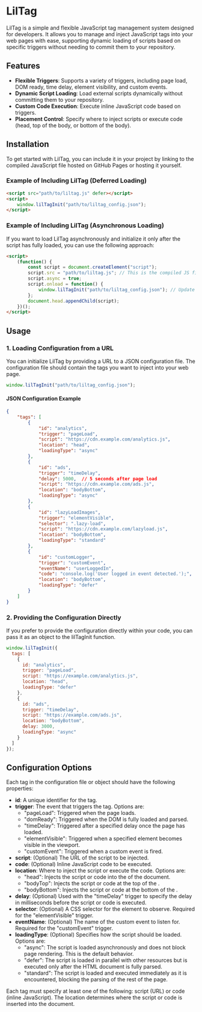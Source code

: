 # LilTag

LilTag is a simple and flexible JavaScript tag management system designed for developers. It allows you to manage and inject JavaScript tags into your web pages with ease, supporting dynamic loading of scripts based on specific triggers without needing to commit them to your repository.

## Features

- **Flexible Triggers**: Supports a variety of triggers, including page load, DOM ready, time delay, element visibility, and custom events.
- **Dynamic Script Loading**: Load external scripts dynamically without committing them to your repository.
- **Custom Code Execution**: Execute inline JavaScript code based on triggers.
- **Placement Control**: Specify where to inject scripts or execute code (head, top of the body, or bottom of the body).

## Installation

To get started with LilTag, you can include it in your project by linking to the compiled JavaScript file hosted on GitHub Pages or hosting it yourself.

### Example of Including LilTag (Deferred Loading)

```html
<script src="path/to/liltag.js" defer></script>
<script>
    window.lilTagInit("path/to/liltag_config.json");
</script>
```

### Example of Including LilTag (Asynchronous Loading)
If you want to load LilTag asynchronously and initialize it only after the script has fully loaded, you can use the following approach:

```html
<script>
    (function() {
        const script = document.createElement("script");
        script.src = "path/to/liltag.js"; // This is the compiled JS file from TypeScript
        script.async = true;
        script.onload = function() {
            window.lilTagInit("path/to/liltag_config.json"); // Update with the correct configuration file path
        };
        document.head.appendChild(script);
    })();
</script>
```

## Usage

### 1. Loading Configuration from a URL
You can initialize LilTag by providing a URL to a JSON configuration file. The configuration file should contain the tags you want to inject into your web page.

```javascript
window.lilTagInit("path/to/liltag_config.json");
```

#### JSON Configuration Example
```json
{
    "tags": [
        {
            "id": "analytics",
            "trigger": "pageLoad",
            "script": "https://cdn.example.com/analytics.js",
            "location": "head",
            "loadingType": "async"
        },
        {
            "id": "ads",
            "trigger": "timeDelay",
            "delay": 5000,  // 5 seconds after page load
            "script": "https://cdn.example.com/ads.js",
            "location": "bodyBottom",
            "loadingType": "async"
        },
        {
            "id": "lazyLoadImages",
            "trigger": "elementVisible",
            "selector": ".lazy-load",
            "script": "https://cdn.example.com/lazyload.js",
            "location": "bodyBottom",
            "loadingType": "standard"
        },
        {
            "id": "customLogger",
            "trigger": "customEvent",
            "eventName": "userLoggedIn",
            "code": "console.log('User logged in event detected.');",
            "location": "bodyBottom",
            "loadingType": "defer"
        }
    ]
}
```

### 2. Providing the Configuration Directly
If you prefer to provide the configuration directly within your code, you can pass it as an object to the lilTagInit function.

```javascript
window.lilTagInit({
  tags: [
    {
      id: "analytics",
      trigger: "pageLoad",
      script: "https://example.com/analytics.js",
      location: "head",
      loadingType: "defer"
    },
    {
      id: "ads",
      trigger: "timeDelay",
      script: "https://example.com/ads.js",
      location: "bodyBottom",
      delay: 3000,
      loadingType: "async"
    }
  ]
});
```

## Configuration Options
Each tag in the configuration file or object should have the following properties:

- **id**: A unique identifier for the tag.
- **trigger**: The event that triggers the tag. Options are:
  - "pageLoad": Triggered when the page loads.
  - "domReady": Triggered when the DOM is fully loaded and parsed.
  - "timeDelay": Triggered after a specified delay once the page has loaded.
  - "elementVisible": Triggered when a specified element becomes visible in the viewport.
  - "customEvent": Triggered when a custom event is fired.
- **script**: (Optional) The URL of the script to be injected.
- **code**: (Optional) Inline JavaScript code to be executed.
- **location**: Where to inject the script or execute the code. Options are:
  - "head": Injects the script or code into the <head> of the document.
  - "bodyTop": Injects the script or code at the top of the <body>.
  - "bodyBottom": Injects the script or code at the bottom of the <body>.
- **delay**: (Optional) Used with the "timeDelay" trigger to specify the delay in milliseconds before the script or code is executed.
- **selector**: (Optional) A CSS selector for the element to observe. Required for the "elementVisible" trigger.
- **eventName**: (Optional) The name of the custom event to listen for. Required for the "customEvent" trigger.
- **loadingType**: (Optional) Specifies how the script should be loaded. Options are:
  - "async": The script is loaded asynchronously and does not block page rendering. This is the default behavior.
  - "defer": The script is loaded in parallel with other resources but is executed only after the HTML document is fully parsed.
  - "standard": The script is loaded and executed immediately as it is encountered, blocking the parsing of the rest of the page.

Each tag must specify at least one of the following: script (URL) or code (inline JavaScript). The location determines where the script or code is inserted into the document.
